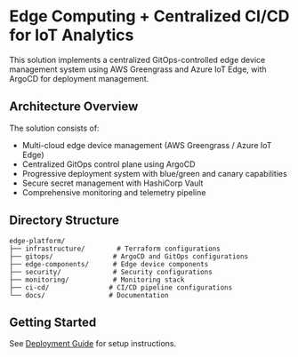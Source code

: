 # Edge Computing + Centralized CI/CD for IoT Analytics

This solution implements a centralized GitOps-controlled edge device management system using AWS Greengrass and Azure IoT Edge, with ArgoCD for deployment management.

## Architecture Overview

The solution consists of:
- Multi-cloud edge device management (AWS Greengrass / Azure IoT Edge)
- Centralized GitOps control plane using ArgoCD
- Progressive deployment system with blue/green and canary capabilities
- Secure secret management with HashiCorp Vault
- Comprehensive monitoring and telemetry pipeline

## Directory Structure
```
edge-platform/
├── infrastructure/        # Terraform configurations
├── gitops/               # ArgoCD and GitOps configurations
├── edge-components/      # Edge device components
├── security/             # Security configurations
├── monitoring/           # Monitoring stack
├── ci-cd/               # CI/CD pipeline configurations
└── docs/                # Documentation
```

## Getting Started
See [Deployment Guide](./docs/deployment-guide.md) for setup instructions.